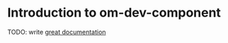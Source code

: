 # Introduction to om-dev-component

TODO: write [great documentation](http://jacobian.org/writing/great-documentation/what-to-write/)
